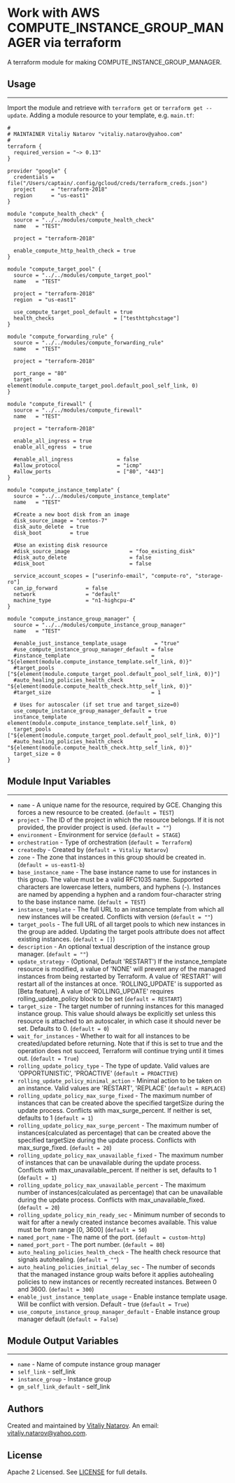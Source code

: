 # Work with AWS COMPUTE_INSTANCE_GROUP_MANAGER via terraform

A terraform module for making COMPUTE_INSTANCE_GROUP_MANAGER.


## Usage
----------------------
Import the module and retrieve with ```terraform get``` or ```terraform get --update```. Adding a module resource to your template, e.g. `main.tf`:

```
#
# MAINTAINER Vitaliy Natarov "vitaliy.natarov@yahoo.com"
#
terraform {
  required_version = "~> 0.13"
}

provider "google" {
  credentials = file("/Users/captain/.config/gcloud/creds/terraform_creds.json")
  project     = "terraform-2018"
  region      = "us-east1"
}

module "compute_health_check" {
  source = "../../modules/compute_health_check"
  name   = "TEST"

  project = "terraform-2018"

  enable_compute_http_health_check = true
}

module "compute_target_pool" {
  source = "../../modules/compute_target_pool"
  name   = "TEST"

  project = "terraform-2018"
  region  = "us-east1"

  use_compute_target_pool_default = true
  health_checks                   = ["testhttphcstage"]
}

module "compute_forwarding_rule" {
  source = "../../modules/compute_forwarding_rule"
  name   = "TEST"

  project = "terraform-2018"

  port_range = "80"
  target     = element(module.compute_target_pool.default_pool_self_link, 0)
}

module "compute_firewall" {
  source = "../../modules/compute_firewall"
  name   = "TEST"

  project = "terraform-2018"

  enable_all_ingress = true
  enable_all_egress  = true

  #enable_all_ingress              = false
  #allow_protocol                  = "icmp"
  #allow_ports                     = ["80", "443"]
}

module "compute_instance_template" {
  source = "../../modules/compute_instance_template"
  name   = "TEST"

  #Create a new boot disk from an image
  disk_source_image = "centos-7"
  disk_auto_delete  = true
  disk_boot         = true

  #Use an existing disk resource
  #disk_source_image                   = "foo_existing_disk"
  #disk_auto_delete                    = false
  #disk_boot                           = false

  service_account_scopes = ["userinfo-email", "compute-ro", "storage-ro"]
  can_ip_forward         = false
  network                = "default"
  machine_type           = "n1-highcpu-4"
}

module "compute_instance_group_manager" {
  source = "../../modules/compute_instance_group_manager"
  name   = "TEST"

  #enable_just_instance_template_usage         = "true"
  #use_compute_instance_group_manager_default = false
  #instance_template                          = "${element(module.compute_instance_template.self_link, 0)}"
  #target_pools                               = ["${element(module.compute_target_pool.default_pool_self_link, 0)}"]
  #auto_healing_policies_health_check         = "${element(module.compute_health_check.http_self_link, 0)}"
  #target_size                                = 1

  # Uses for autoscaler (if set true and target_size=0)
  use_compute_instance_group_manager_default = true
  instance_template                          = element(module.compute_instance_template.self_link, 0)
  target_pools                               = ["${element(module.compute_target_pool.default_pool_self_link, 0)}"]
  #auto_healing_policies_health_check          = "${element(module.compute_health_check.http_self_link, 0)}"
  target_size = 0
}
```

## Module Input Variables
----------------------
- `name` - A unique name for the resource, required by GCE. Changing this forces a new resource to be created. (`default = TEST`)
- `project` - The ID of the project in which the resource belongs. If it is not provided, the provider project is used. (`default = ""`)
- `environment` - Environment for service (`default = STAGE`)
- `orchestration` - Type of orchestration (`default = Terraform`)
- `createdby` - Created by (`default = Vitaliy Natarov`)
- `zone` - The zone that instances in this group should be created in. (`default = us-east1-b`)
- `base_instance_name` - The base instance name to use for instances in this group. The value must be a valid RFC1035 name. Supported characters are lowercase letters, numbers, and hyphens (-). Instances are named by appending a hyphen and a random four-character string to the base instance name. (`default = TEST`)
- `instance_template` - The full URL to an instance template from which all new instances will be created. Conflicts with version (`default = ""`)
- `target_pools` - The full URL of all target pools to which new instances in the group are added. Updating the target pools attribute does not affect existing instances. (`default = []`)
- `description` - An optional textual description of the instance group manager. (`default = ""`)
- `update_strategy` - (Optional, Default 'RESTART') If the instance_template resource is modified, a value of 'NONE' will prevent any of the managed instances from being restarted by Terraform. A value of 'RESTART' will restart all of the instances at once. 'ROLLING_UPDATE' is supported as [Beta feature]. A value of 'ROLLING_UPDATE' requires rolling_update_policy block to be set (`default = RESTART`)
- `target_size` - The target number of running instances for this managed instance group. This value should always be explicitly set unless this resource is attached to an autoscaler, in which case it should never be set. Defaults to 0. (`default = 0`)
- `wait_for_instances` - Whether to wait for all instances to be created/updated before returning. Note that if this is set to true and the operation does not succeed, Terraform will continue trying until it times out. (`default = True`)
- `rolling_update_policy_type` - The type of update. Valid values are 'OPPORTUNISTIC', 'PROACTIVE' (`default = PROACTIVE`)
- `rolling_update_policy_minimal_action` - Minimal action to be taken on an instance. Valid values are 'RESTART', 'REPLACE' (`default = REPLACE`)
- `rolling_update_policy_max_surge_fixed` - The maximum number of instances that can be created above the specified targetSize during the update process. Conflicts with max_surge_percent. If neither is set, defaults to 1 (`default = 1`)
- `rolling_update_policy_max_surge_percent` - The maximum number of instances(calculated as percentage) that can be created above the specified targetSize during the update process. Conflicts with max_surge_fixed. (`default = 20`)
- `rolling_update_policy_max_unavailable_fixed` - The maximum number of instances that can be unavailable during the update process. Conflicts with max_unavailable_percent. If neither is set, defaults to 1 (`default = 1`)
- `rolling_update_policy_max_unavailable_percent` - The maximum number of instances(calculated as percentage) that can be unavailable during the update process. Conflicts with max_unavailable_fixed. (`default = 20`)
- `rolling_update_policy_min_ready_sec` - Minimum number of seconds to wait for after a newly created instance becomes available. This value must be from range [0, 3600] (`default = 50`)
- `named_port_name` - The name of the port. (`default = custom-http`)
- `named_port_port` - The port number. (`default = 80`)
- `auto_healing_policies_health_check` - The health check resource that signals autohealing. (`default = ""`)
- `auto_healing_policies_initial_delay_sec` - The number of seconds that the managed instance group waits before it applies autohealing policies to new instances or recently recreated instances. Between 0 and 3600. (`default = 300`)
- `enable_just_instance_template_usage` - Enable instance template usage. Will be conflict with version. Default - true (`default = True`)
- `use_compute_instance_group_manager_default` - Enable instance group manager default (`default = False`)

## Module Output Variables
----------------------
- `name` - Name of compute instance group manager
- `self_link` - self_link
- `instance_group` - Instance group
- `gm_self_link_default` - self_link


## Authors

Created and maintained by [Vitaliy Natarov](https://github.com/SebastianUA). An email: [vitaliy.natarov@yahoo.com](vitaliy.natarov@yahoo.com).

## License

Apache 2 Licensed. See [LICENSE](https://github.com/SebastianUA/terraform/blob/master/LICENSE) for full details.
